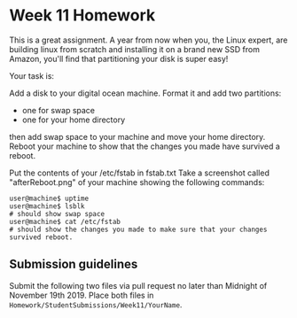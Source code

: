# Week 11 Homework
This is a great assignment. A year from now when you, the Linux expert, are building linux from scratch and installing it on a brand new SSD from Amazon, you'll find that partitioning your disk is super easy! 

Your task is:

Add a disk to your digital ocean machine. Format it and add two partitions:
* one for swap space
* one for your home directory

then add swap space to your machine and move your home directory. Reboot your machine to show that the changes you made have survived a reboot.

Put the contents of your /etc/fstab in fstab.txt
Take a screenshot called "afterReboot.png" of your machine showing the following commands:
```
user@machine$ uptime
user@machine$ lsblk
# should show swap space
user@machine$ cat /etc/fstab
# should show the changes you made to make sure that your changes survived reboot. 
```

## Submission guidelines
Submit the following two files via pull request no later than Midnight of November 19th 2019. Place both files in `Homework/StudentSubmissions/Week11/YourName`.
